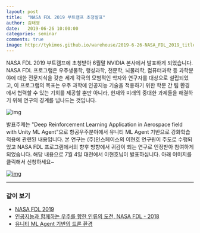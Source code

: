 ```yaml
---
layout: post
title:  "NASA FDL 2019 부트캠프 초청발표"
author: 김태영
date:   2019-06-26 10:00:00
categories: seminar
comments: true
image: http://tykimos.github.io/warehouse/2019-6-26-NASA_FDL_2019_title.png
---
```


NASA FDL 2019 부트캠프에 초청받아 6월말 NVIDIA 본사에서 발표하게 되었습니다. NASA FDL 프로그램은 우주생물학, 행성과학, 천문학, 뇌물리학, 컴퓨터과학 등 과학분야에 대한 전문지식을 갖춘 세계 각국의 모범적인 학자와 연구자를 대상으로 설립되었고, 이 프로그램의 목표는 우주 과학에 인공지능 기술을 적용하기 위한 학문 간 팀 환경에서 협력할 수 있는 기회를 제공할 뿐만 아니라, 현재와 미래의 중대한 과제들을 해결하기 위해 연구의 경계를 넘나드는 것입니다.

![img](http://tykimos.github.io/warehouse/2019-6-26-NASA_FDL_2019_title.png)

발표주제는 "Deep Reinforcement Learning Application in Aerospace field with Unity ML Agent"으로 항공우주분야에서 유니티 ML Agent 기반으로 강화학습 적용에 관련된 내용입니다. 본 연구는 (주)인스페이스의 이현호 연구원이 주도로 수행되었고 NASA FDL 프로그램에서의 향후 방향에서 귀감이 되는 연구로 인정받아 참여하게 되었습니다. 해당 내용으로 7월 4일 대전에서 이현호님이 발표하십니다. 아래 이미지를 클릭해서 신청하세요~

[![img](http://tykimos.github.io/warehouse/2019-7-4-ISS_2nd_Deep_Learning_Conference_All_Together_title8.png)](https://tykimos.github.io/2019/07/04/ISS_2nd_Deep_Learning_Conference_All_Together/)

---
### 같이 보기

* [NASA FDL 2019](https://frontierdevelopmentlab.org/)
* [인공지능과 함께하는 우주를 향한 인류의 도전, NASA FDL - 2018](https://tykimos.github.io/2019/03/26/NASA_FDL_Program/)
* [유니티 ML Agent 기반의 드론 환경](https://github.com/InSpaceAI/RL-InDrone)